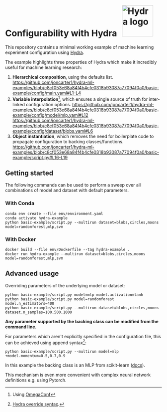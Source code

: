 # Configurability with Hydra <img src="https://hydra.cc/img/logo.svg" alt="Hydra logo" style="height: 100px; width:100px; padding: 0px 0px 0px 10px; margin:-10px 0px -15px 0px;"/>

This repository contains a minimal working example of machine learning experiment configuration using [Hydra](https://hydra.cc/).

The example highlights three properties of Hydra which make it incredibly useful for machine learning research:
1. **Hierarchical composition**, using the defaults list.
https://github.com/joncarter1/hydra-ml-examples/blob/c8cf053e68a84f4b4cfe0318b93087a77094f0a0/basic-example/config/main.yaml#L1-L4
2. **Variable interpolation**[^1], which ensures a single source of truth for inter-linked configuration options.
https://github.com/joncarter1/hydra-ml-examples/blob/c8cf053e68a84f4b4cfe0318b93087a77094f0a0/basic-example/config/model/mlp.yaml#L12
https://github.com/joncarter1/hydra-ml-examples/blob/c8cf053e68a84f4b4cfe0318b93087a77094f0a0/basic-example/config/dataset/blobs.yaml#L6
3. **Object instantiation**, which removes the need for boilerplate code to propagate configuration to backing classes/functions.
https://github.com/joncarter1/hydra-ml-examples/blob/c8cf053e68a84f4b4cfe0318b93087a77094f0a0/basic-example/script.py#L16-L19

## Getting started
The following commands can be used to perform a sweep over all combinations of model and dataset with default parameters.

### With Conda

```
conda env create --file env/environment.yaml
conda activate hydra-example
python basic-example/script.py --multirun dataset=blobs,circles,moons model=randomforest,mlp,svm
```

### With Docker

```
docker build --file env/Dockerfile --tag hydra-example .
docker run hydra-example --multirun dataset=blobs,circles,moons model=randomforest,mlp,svm
```

## Advanced usage
Overriding parameters of the underlying model or dataset:
```
python basic-example/script.py model=mlp model.activation=tanh
python basic-example/script.py model=randomforest model.n_estimators=400
python basic-example/script.py --multirun dataset=blobs,circles,moons dataset.n_samples=100,500,1000
```
**Any parameter supported by the backing class can be modified from the command line.**

For parameters which aren't explicitly specified in the configuration file, this can be achieved using append syntax[^2]:
```
python basic-example/script.py --multirun model=mlp +model.momentum=0.5,0.7,0.9
```
In this example the backing class is an MLP from scikit-learn ([docs](https://scikit-learn.org/stable/modules/generated/sklearn.neural_network.MLPClassifier.html)). 

This mechanism is even more convenient with complex neural network definitions e.g. using Pytorch.


[^1]: Using [OmegaConf](https://omegaconf.readthedocs.io/en/2.3_branch/)
[^2]: [Hydra override syntax](https://hydra.cc/docs/advanced/override_grammar/basic/#modifying-the-config-object).
